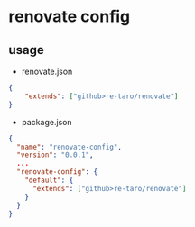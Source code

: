 # renovate config

## usage

- renovate.json

```json
{
    "extends": ["github>re-taro/renovate"]
}
```

- package.json

```json
{
  "name": "renovate-config",
  "version": "0.0.1",
  ...
  "renovate-config": {
    "default": {
      "extends": ["github>re-taro/renovate"]
    }
  }
}
```

